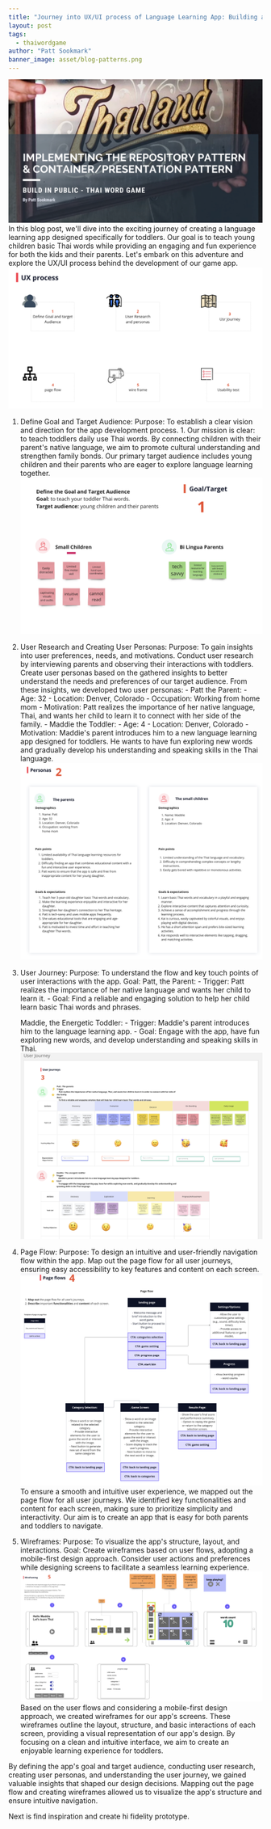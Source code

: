 ```yaml
---
title: "Journey into UX/UI process of Language Learning App: Building a Thai Word Game"
layout: post
tags:
  - thaiwordgame
author: "Patt Sookmark"
banner_image: asset/blog-patterns.png
---
```


<img class="blog-banner" src="/asset/blog-patterns.png" alt="blog-patterns" />
In this blog post, we'll dive into the exciting journey of creating a language learning app designed specifically for toddlers. Our goal is to teach young children basic Thai words while providing an engaging and fun experience for both the kids and their parents. Let's embark on this adventure and explore the UX/UI process behind the development of our game app.
<img class="UXUI-IMG" src="/asset/UX/Screenshot 2023-07-06 at 2.41.37 PM.png" alt="UX Process" />

1.  Define Goal and Target Audience:
    Purpose: To establish a clear vision and direction for the app development process. 1. Our mission is clear: to teach toddlers daily use Thai words. By connecting children with their parent's native language, we aim to promote cultural understanding and strengthen family bonds. Our primary target audience includes young children and their parents who are eager to explore language learning together.
    <img class="UXUI-IMG" src="/asset/UX/Screenshot 2023-06-29 at 1.32.44 PM.png" alt="UX Process" />

2.  User Research and Creating User Personas:
    Purpose: To gain insights into user preferences, needs, and motivations. Conduct user research by interviewing parents and observing their interactions with toddlers. Create user personas based on the gathered insights to better understand the needs and preferences of our target audience. From these insights, we developed two user personas: - Patt the Parent: - Age: 32 - Location: Denver, Colorado - Occupation: Working from home mom - Motivation: Patt realizes the importance of her native language, Thai, and wants her child to learn it to connect with her side of the family. - Maddie the Toddler: - Age: 4 - Location: Denver, Colorado - Motivation: Maddie's parent introduces him to a new language learning app designed for toddlers. He wants to have fun exploring new words and gradually develop his understanding and speaking skills in the Thai language.
    <img class="UXUI-IMG" src="/asset/UX/Screenshot 2023-07-06 at 2.53.52 PM.png" alt="UX Process" />

3.  User Journey:
    Purpose: To understand the flow and key touch points of user interactions with the app.
    Goal:
    Patt, the Parent: - Trigger: Patt realizes the importance of her native language and wants her child to learn it. - Goal: Find a reliable and engaging solution to help her child learn basic Thai words and phrases.

    Maddie, the Energetic Toddler: - Trigger: Maddie's parent introduces him to the language learning app. - Goal: Engage with the app, have fun exploring new words, and develop understanding and speaking skills in Thai.
    <img class="UXUI-IMG" src="/asset/UX/Screenshot 2023-06-25 at 10.10.03 AM.png" alt="UX Process" />

4.  Page Flow:
    Purpose: To design an intuitive and user-friendly navigation flow within the app. Map out the page flow for all user journeys, ensuring easy accessibility to key features and content on each screen.
    <img class="UXUI-IMG" src="/asset/UX/Screenshot 2023-07-06 at 3.02.41 PM.png" alt="UX Process" />
    To ensure a smooth and intuitive user experience, we mapped out the page flow for all user journeys. We identified key functionalities and content for each screen, making sure to prioritize simplicity and interactivity. Our aim is to create an app that is easy for both parents and toddlers to navigate.

5.  Wireframes:
    Purpose: To visualize the app's structure, layout, and interactions.
    Goal: Create wireframes based on user flows, adopting a mobile-first design approach. Consider user actions and preferences while designing screens to facilitate a seamless learning experience.
    <img class="UXUI-IMG" src="/asset/UX/Screenshot 2023-07-06 at 3.04.32 PM.png" alt="UX Process" />
    Based on the user flows and considering a mobile-first design approach, we created wireframes for our app's screens. These wireframes outline the layout, structure, and basic interactions of each screen, providing a visual representation of our app's design. By focusing on a clean and intuitive interface, we aim to create an enjoyable learning experience for toddlers.

By defining the app's goal and target audience, conducting user research, creating user personas, and understanding the user journey, we gained valuable insights that shaped our design decisions. Mapping out the page flow and creating wireframes allowed us to visualize the app's structure and ensure intuitive navigation.

Next is find inspiration and create hi fidelity prototype.
